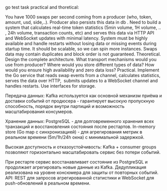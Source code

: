 go test task practical and thoretical:

You have 1000 swaps per second coming from a producer (who, token, amount, usd, side,..). Producer also persists this data in db . Need to build a system that calculates real-time token statistics (5min volume, 1H volume, .. , 24h volume, transaction counts, etc) and serves this data via HTTP API and WebSocket updates with minimal latency. System must be highly available and handle restarts without losing data or missing events during startup time. It should be scalable, so we can spin more instances. Swaps data may contain duplicates and block order is not guaranteed.
Theoretical.
Design the complete architecture. What transport mechanisms would you use from producer? Where would you store different types of data? How would you ensure high availability and zero data loss?
Practical.
Implement the Go service that reads swap events from a channel, calculates statistics, serves the data over HTTP,  submits updates to a WebSocket channel and handles restarts. Use interfaces for storage.



Передача данных: 
Kafka используется как основной механизм приёма и доставки событий от продюсера - гарантирует высокую пропускную способность, порядок внутри партиций и возможность масштабирования консумеров.

Хранение данных:
PostgreSQL - для долговременного хранения всех транзакций и восстановления состояния после рестартов.
In-memory store (Go map с синхронизацией) - для агрегирования метрик в реальном времени (5m/1h/24h окна) с минимальной задержкой.

Высокая доступность и отказоустойчивость:
Kafka + consumer groups позволяют горизонтально масштабировать сервис без потери событий.

При рестарте сервис восстанавливает состояние из PostgreSQL и продолжает агрегировать новые данные из Kafka.
Дедупликация реализована на уровне консюмера для защиты от повторных событий.
API: REST для запросов агрегированной статистики и WebSocket для push-обновлений в реальном времени.